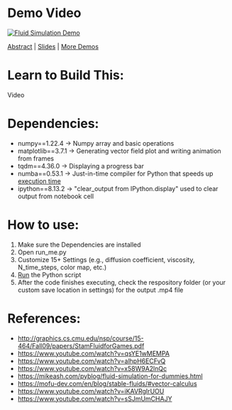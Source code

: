 # Demo Video

[![Fluid Simulation Demo](https://img.youtube.com/vi/IT1tAGbmo7s/0.jpg)](http://www.youtube.com/watch?v=IT1tAGbmo7s "Demo")

[Abstract](https://docs.google.com/document/d/1pzqSDQZk3UjY1u-vFIclgG8GAbaWim4plZKhYmruXnk/edit?usp=sharing) | [Slides](https://docs.google.com/presentation/d/1TGygrkTte1WPdamOsbPzJm_g6-6Z6zAYX9Hz2j-tGlI) | [More Demos](https://github.com/timothygao8710/fluid-simulation/tree/main/Demos)

# Learn to Build This:

Video

# Dependencies:
- numpy==1.22.4 &rarr; Numpy array and basic operations
- matplotlib==3.7.1 &rarr; Generating vector field plot and writing animation from frames
- tqdm==4.36.0 &rarr; Displaying a progress bar
- numba==0.53.1 &rarr; Just-in-time compiler for Python that speeds up [execution time](https://www.youtube.com/watch?v=x58W9A2lnQc)
- ipython==8.13.2 &rarr; "clear_output from IPython.display" used to clear output from notebook cell

# How to use:
1. Make sure the Dependencies are installed
2. Open run_me.py
3. Customize 15+ Settings (e.g., diffusion coefficient, viscosity, N_time_steps, color map, etc.)
4. [Run](https://pythonbasics.org/execute-python-scripts/) the Python script
5. After the code finishes executing, check the respository folder (or your custom save location in settings) for the output .mp4 file

# References:
- http://graphics.cs.cmu.edu/nsp/course/15-464/Fall09/papers/StamFluidforGames.pdf
- https://www.youtube.com/watch?v=qsYE1wMEMPA
- https://www.youtube.com/watch?v=alhpH6ECFvQ
- https://www.youtube.com/watch?v=x58W9A2lnQc
- https://mikeash.com/pyblog/fluid-simulation-for-dummies.html
- https://mofu-dev.com/en/blog/stable-fluids/#vector-calculus
- https://www.youtube.com/watch?v=iKAVRgIrUOU
- https://www.youtube.com/watch?v=sSJmUmCHAJY
